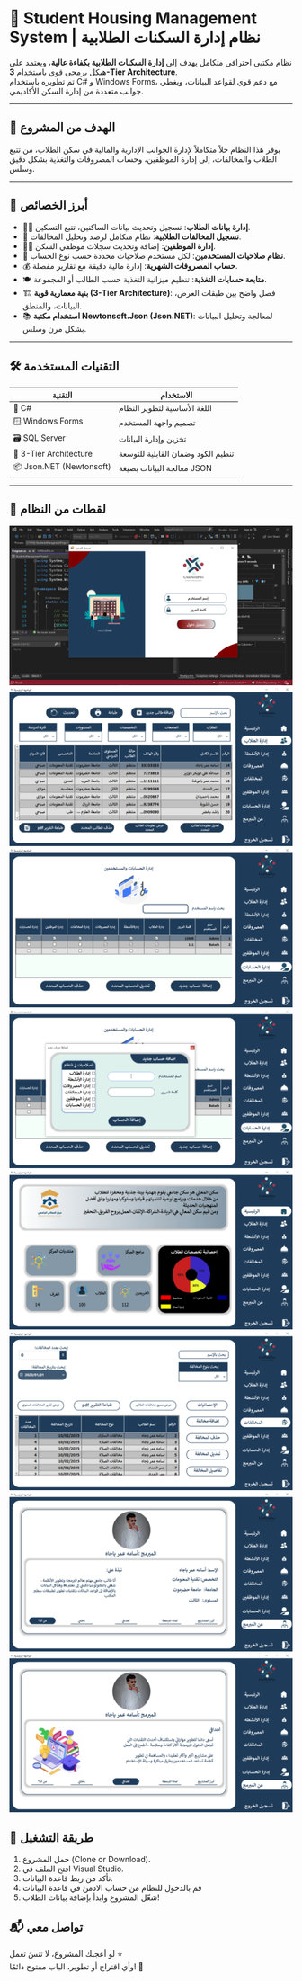 # 🏢 Student Housing Management System | نظام إدارة السكنات الطلابية

نظام مكتبي احترافي متكامل يهدف إلى **إدارة السكنات الطلابية بكفاءة عالية**، ويعتمد على هيكل برمجي قوي باستخدام **3-Tier Architecture**.  
تم تطويره باستخدام C# و Windows Forms، مع دعم قوي لقواعد البيانات، ويغطي جوانب متعددة من إدارة السكن الأكاديمي.

---

## 🎯 الهدف من المشروع

يوفر هذا النظام حلاً متكاملاً لإدارة الجوانب الإدارية والمالية في سكن الطلاب، من تتبع الطلاب والمخالفات، إلى إدارة الموظفين، وحساب المصروفات والتغذية بشكل دقيق وسلس.

---

## 📌 أبرز الخصائص

- 👨‍🎓 **إدارة بيانات الطلاب**: تسجيل وتحديث بيانات الساكنين، تتبع التسكين.
- 🚫 **تسجيل المخالفات الطلابية**: نظام متكامل لرصد وتحليل المخالفات.
- 👨‍💼 **إدارة الموظفين**: إضافة وتحديث سجلات موظفي السكن.
- 🔐 **نظام صلاحيات المستخدمين**: لكل مستخدم صلاحيات محددة حسب نوع الحساب.
- 💰 **حساب المصروفات الشهرية**: إدارة مالية دقيقة مع تقارير مفصلة.
- 🍽️ **متابعة حسابات التغذية**: تنظيم ميزانية التغذية حسب الطالب أو المجموعة.
- 🏗️ **بنية معمارية قوية (3-Tier Architecture)**: فصل واضح بين طبقات العرض، البيانات، والمنطق.
- 📚 **استخدام مكتبة Newtonsoft.Json (Json.NET)**: لمعالجة وتحليل البيانات بشكل مرن وسلس.

---

## 🛠️ التقنيات المستخدمة

| التقنية               | الاستخدام                               |
|-----------------------|------------------------------------------|
| 🧠 C#                 | اللغة الأساسية لتطوير النظام           |
| 🪟 Windows Forms       | تصميم واجهة المستخدم                     |
| 🗃️ SQL Server         | تخزين وإدارة البيانات                   |
| 🧱 3-Tier Architecture | تنظيم الكود وضمان القابلية للتوسعة      |
| 📦 Json.NET (Newtonsoft) | معالجة البيانات بصيغة JSON              |

---

## 📸 لقطات من النظام



![واجهة تسجيل الدخول](screenshots/LoginBage.png)
![إدارة الطلاب](screenshots/StudentsBage.png)
![ادارة الحسابات](screenshots/UsersBage.png)
![حساب جديد](screenshots/NewUserBage.png)
![الرئيسية](screenshots/HomeBage.png)
![تقرير المخالفات](screenshots/ViolationsBage.png)
![عن المبرمج](screenshots/AboutMeBage.png)
![اهداف المبرمج](screenshots/MyGoolsBage.png)

## 🚀 طريقة التشغيل

1. حمل المشروع (Clone or Download).
2. افتح الملف في Visual Studio.
3. تأكد من ربط قاعدة البيانات.
4. قم بالدخول للنظام من حساب الادمن في قاعدة البيانات
4. شغّل المشروع وابدأ بإضافة بيانات الطلاب!

## 📬 تواصل معي

لو أعجبك المشروع، لا تنسَ تعمل ⭐  
وأي اقتراح أو تطوير، الباب مفتوح دائمًا! 💬
